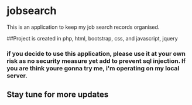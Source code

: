 # jobsearch

This is an application to keep my job search records organised. 

##Project is created in php, html, bootstrap, css, and javascript, jquery

### if you decide to use this application, please use it at your own risk as no security measure yet add to prevent sql injection. If you are think youre gonna try me, i'm operating on my local server.

## Stay tune for more updates
